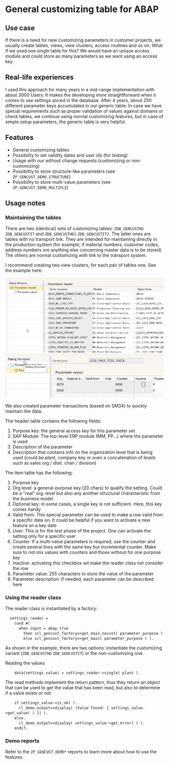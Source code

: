# General customizing table for ABAP
## Use case
If there is a need for new customizing parameters in customer projects, we usually create tables, views, view clusters, access routines and so on. What if we used one single table for this? We would have an unique access module and could store as many parameters as we want using an access key. 

## Real-life experiences
I used this approach for many years in a mid-range implementation with about 3000 Users. It makes the developing more straightforward when it comes to use settings stored in the database. After 4 years, about 250 different parameter keys accumulated in our generic table. In case we have special requirements such as proper validation of values against domains or check tables, we continue using normal customizing features, but in case of simple setup parameters, the generic table is very helpful.

## Features
* General customizing tables
* Possibility to set validity dates and user ids (for testing)
* Usage with our without change requests (customizing or non-customizing)
* Possibility to store structure-like parameters (see `ZP_GENCUST_DEMO_STRUCTURE`)
* Possibility to store multi-value parameters (see `ZP_GENCUST_DEMO_MULTIPLE`)

## Usage notes
### Maintaining the tables
There are two (identical) sets of customizing tables: `ZDB_GENCUSTHD` `ZDB_GENCUSTIT` and `ZDB_GENCUSTHD2` `ZDB_GENCUSTIT2`. The latter ones are tables with no transport link. They are intended for maintaining directly in the production system (for example, if material numbers, customer codes, address numbers ore anything else concerning master data is to be stored). The others are normal customizing with link to the transport system.

I recommend creating two view clusters, for each pair of tables one. See the example here:

![view cluster](gencust_readme1.png)
![view cluster (item)](gencust_readme2.png)

We also created parameter transactions (based on SM34) to quickly maintain the data.

The header table contains the following fields:
1. Purpose key: the general access key for this parameter set
2. SAP Module: The top-level ERP module (MM, PP...) where the parameter is used
3. Description of the parameter
4. Description that contains info on the organization level that is being used (could be plant, company key or even a concatenation of levels such as sales org / distr. chan / division)

The item table has the following:
1. Purpose key
2. Org level: a general-purpose key (20 chars) to qualify the setting. Could be a "real" org. level but also any another structural characteristic from the business model
3. Optional key: in some cases, a single key is not sufficient. Here, this key comes handy
4. Valid from: This special parameter can be used to make a row valid from a specific date on. It could be helpful if you want to activate a new feature on a key date
5. User: This is for the test phase of the project. One can activate the setting only for a specific user
6. Counter: If a multi-value parameters is required, use the counter and create several lines with the same key but incremental counter. Make sure to not mix values with counters and those without for one purpose key
7. Inactive: activating this checkbox wil make the reader class not consider the row
8. Parameter value: 255 characters to store the value of the parameter
9. Parameter description: if needed, each parameter can be described here

### Using the reader class
The reader class is instantiated by a factory:

      settings_reader =
        cond #(
          when input = abap_true
            then zcl_gencust_factory=>get_main_nocust( parameter_purpose )
            else zcl_gencust_factory=>get_main( parameter_purpose ) ).
            
As shown in the example, there are two options: instantiate the customizing variant (`ZDB_GENCUSTHD` `ZDB_GENCUSTIT`) or the non-customizing one.

Reading the values

        data(settings_value) = settings_reader->single( plant ).

The read methods implement the return pattern, thus they return an object that can be used to get the value that has been read, but also to determine if a value exists or not.

        if settings_value->is_ok( ).
          cl_demo_output=>display( |Value found: { settings_value->get_value( ) }| ).
        else.
          cl_demo_output=>display( settings_value->get_error( ) ).
        endif.

### Demo reports

Refer to the `ZP_GENCUST_DEMO*` reports to learn more about how to use the features
